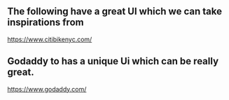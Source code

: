 ## The following have a great UI which we can take inspirations from
  https://www.citibikenyc.com/
## Godaddy to has a unique Ui which can be really great. 
  https://www.godaddy.com/
